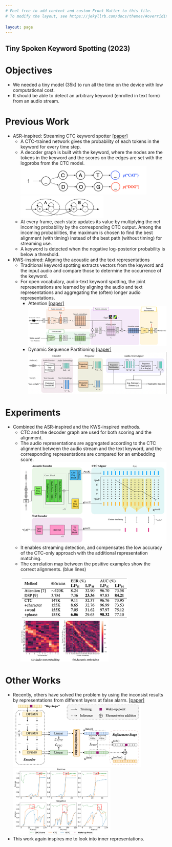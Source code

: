 ```yaml
---
# Feel free to add content and custom Front Matter to this file.
# To modify the layout, see https://jekyllrb.com/docs/themes/#overriding-theme-defaults

layout: page
---
```


## Tiny Spoken Keyword Spotting (2023)

# Objectives
- We needed a tiny model (35k) to run all the time on the device with low computational cost.
- It should be able to detect an arbitrary keyword (enrolled in text form) from an audio stream.

# Previous Work
- ASR-inspired: Streaming CTC keyword spotter [\[paper\]](https://arxiv.org/pdf/1512.08903)
  - A CTC-trained network gives the probability of each tokens in the keyword for every time step.
  - A decoder graph is built with the keyword, where the nodes are the tokens in the keyword and the scores on the edges are set with the logprobs from the CTC model.
    <br> <img src="assets/ctcat/decoder_graph.png" height="90"/> <img src="assets/ctcat/decoder_state.png" height="70"/>
  - At every frame, each state updates its value by multiplying the net incoming probability by the corresponding CTC output. Among the incoming probabilities, the maximum is chosen to find the best alignment (with timing) instead of the best path (without timing) for streaming use.
  - A keyword is detected when the negative log-posterior probability is below a threshold.
- KWS-inspired: Aligning the acoustic and the text representations
  - Traditional keyword spotting extracts vectors from the keyword and the input audio and compare those to determine the occurrence of the keyword.
  - For open vocabulary, audio-text keyword spotting, the joint representations are learned by aligning the audio and text representations and aggregating the (often) longer audio representations.
    - Attention [\[paper\]](https://arxiv.org/pdf/2206.15400)
      <br> <img src="assets/ctcat/kws_attention.png" width="700"/>
    - Dynamic Sequence Partitioning [\[paper\]](https://arxiv.org/pdf/2306.05245)
      <br> <img src="assets/ctcat/kws_dsp.png" width="700"/>

# Experiments
- Combined the ASR-inspired and the KWS-inspired methods.
  - CTC and the decoder graph are used for both scoring and the alignment. 
  - The audio representations are aggregated according to the CTC alignment between the audio stream and the text keyword, and the corresponding representations are compared for an embedding score. 
    <br> <img src="assets/ctcat/ctcat.png" width="700"/>
  - It enables streaming detection, and compensates the low accuracy of the CTC-only approach with the additional representation matching.
  - The correlation map between the positive examples show the correct alignments. (blue lines)  
    <br> <img src="assets/ctcat/ctcat_result.png" height="130"/> <img src="assets/ctcat/ctcat_heatmap.png" height="130"/>

# Other Works
- Recently, others have solved the problem by using the inconsist results by representations from different layers at false alarm. [\[paper\]](https://arxiv.org/pdf/2412.12635) 
  <br> <img src="assets/ctcat/cdc.png" height="200"/> <img src="assets/ctcat/cdc_score.png" height="210"/>
- This work again inspires me to look into inner representations. 
